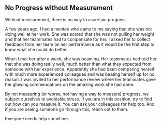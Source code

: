 ## No Progress without Measurement

Without measurement, there is no way to ascertain progress.

A few years ago, I had a mentee who came to me saying that she was not doing well at her work. She was scared that she was not pulling her weight and that her teammates had to compensate for her. I asked her to collect feedback from her team on her performance as it would be the first step to know what she could do better.

When I met her after a week, she was beaming. Her teammates had told her that she was doing really well, much better than what they expected from someone with her experience. Apparently she had been comparing herself with much more experienced colleagues and was beating herself up for no reason. I was invited to her performance review where her teammates gave her glowing commendations on the amazing work she had done.

By not measuring (or worse, not having a way to measure)  progress, we subject ourselves to avoidable stress. If you are in this position, try to find out how can you measure it. You can ask your colleagues for help too. And if you are seeing someone go through this, reach out to them. 

Everyone needs help sometime.

